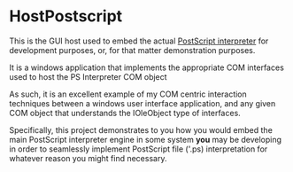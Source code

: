 # HostPostscript

This is the GUI host used to embed the actual [PostScript interpreter](../PostScript) for development purposes, or, for that matter demonstration purposes.

It is a windows application that implements the appropriate COM interfaces used to host the PS Interpreter COM object

As such, it is an excellent example of my COM centric interaction techniques between a windows user interface application, and any given COM object
that understands the IOleObject type of interfaces.

Specifically, this project demonstrates to you how you would embed the main PostScript interpreter engine in some system **you** may be developing in order 
to seamlessly implement PostScript file ('.ps) interpretation for whatever reason you might find necessary.

